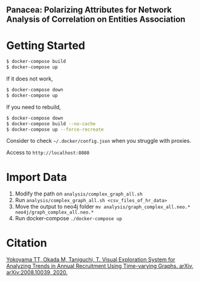Panacea: Polarizing Attributes for Network Analysis of Correlation on Entities Association
-------

# Getting Started

```bash
$ docker-compose build
$ docker-compose up
``` 

If it does not work,

```bash
$ docker-compose down
$ docker-compose up
```

If you need to rebuild,

```bash
$ docker-compose down
$ docker-compose build --no-cache
$ docker-compose up --force-recreate
```

Consider to check `~/.docker/config.json` when you struggle with proxies.

Access to `http://localhost:8080`

# Import Data

1. Modify the path on `analysis/complex_graph_all.sh`
2. Run `analysis/complex_graph_all.sh <csv_files_of_hr_data>`
3. Move the output to neo4j folder `mv analysis/graph_complex_all.neo.* neo4j/graph_complex_all.neo.*`
4. Run docker-compose `./docker-compose up`

# Citation

[Yokoyama TT, Okada M, Taniguchi, T. Visual Exploration System for Analyzing Trends in Annual Recruitment Using Time-varying Graphs. arXiv, arXiv:2008.10039, 2020.](https://arxiv.org/abs/2008.10039)

